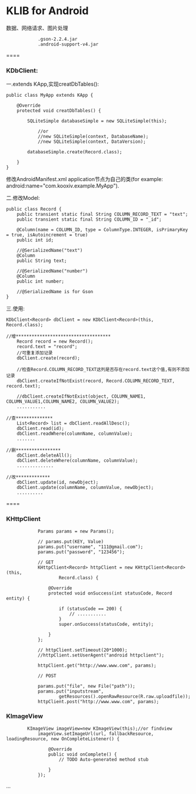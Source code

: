 KLIB for Android
====

数据、网络请求、图片处理

				.gson-2.2.4.jar
				.android-support-v4.jar

====

<h3>KDbClient:</h3>

一.extends KApp,实现creatDbTables():

	public class MyApp extends KApp {
	
		@Override
		protected void creatDbTables() {
		 
			SQLiteSimple databaseSimple = new SQLiteSimple(this); 
			    
			    //or
			    //new SQLiteSimple(context, DatabaseName);
			    //new SQLiteSimple(context, DataVersion);
			    
			databaseSimple.create(Record.class);
	
		}
	}

   修改AndroidManifest.xml application节点为自己的类(for example: android:name="com.kooxiv.example.MyApp").

二.修改Model:
	
	public class Record {
		public transient static final String COLUMN_RECORD_TEXT = "text";
		public transient static final String COLUMN_ID = "_id";
	
		@Column(name = COLUMN_ID, type = ColumnType.INTEGER, isPrimaryKey = true, isAutoincrement = true)
		public int id;
	
		//@SerializedName("text")
		@Column
		public String text;
	
		//@SerializedName("number")
		@Column
		public int number;
		
		//@SerializedName is for Gson
	}
	
三.使用:

	KDbClient<Record> dbClient = new KDbClient<Record>(this, Record.class);

	//增************************************
		Record record = new Record();
		record.text = "record";
		//可重复添加记录
		dbClient.create(record);
		
		//检查Record.COLUMN_RECORD_TEXT这列是否存在record.text这个值,有则不添加记录
		dbClient.createIfNotExist(record, Record.COLUMN_RECORD_TEXT, record.text);
		
		//dbClient.createIfNotExist(object, COLUMN_NAME1, COLUMN_VALUE1,COLUMN_NAME2, COLUMN_VALUE2);
		...........
	
	//查**************
		List<Record> list = dbClient.readAllDesc();
		dbClient.read(id);
		dbClient.readWhere(columnName, columnValue);
		.......
	
	//删*****************
		dbClient.deleteAll();
		dbClient.deleteWhere(columnName, columnValue);
		..............
	
	//改*************
		dbClient.update(id, newObject);
		dbClient.update(columnName, columnValue, newObject);
		..........
	
	
	
====

<h3>KHttpClient</h3>


				Params params = new Params();
		
				// params.put(KEY, Value)
				params.put("username", "111@gmail.com");
				params.put("password", "123456");
		
				// GET
				KHttpClient<Record> httpClient = new KHttpClient<Record>(this,
						Record.class) {
						
					@Override
					protected void onSuccess(int statusCode, Record entity) {
		
						if (statusCode == 200) {
							// ...........
						}
						super.onSuccess(statusCode, entity);
		
					}
				};
		
				// httpClient.setTimeout(20*1000);
				//httpClient.setUserAgent("android httpclient");
				
				httpClient.get("http://www.www.com", params);
		
				// POST
				
				params.put("file", new File("path"));
				params.put("inputstream",
						getResources().openRawResource(R.raw.uploadfile));
				httpClient.post("http://www.www.com", params);

	

<h3>KImageView</h3>

			KImageView imageView=new KImageView(this);//or findview
				imageView.setImageUrl(url, fallbackResource, loadingResource, new OnCompleteListener() {
					
					@Override
					public void onComplete() {
						// TODO Auto-generated method stub
						
					}
				});



...
